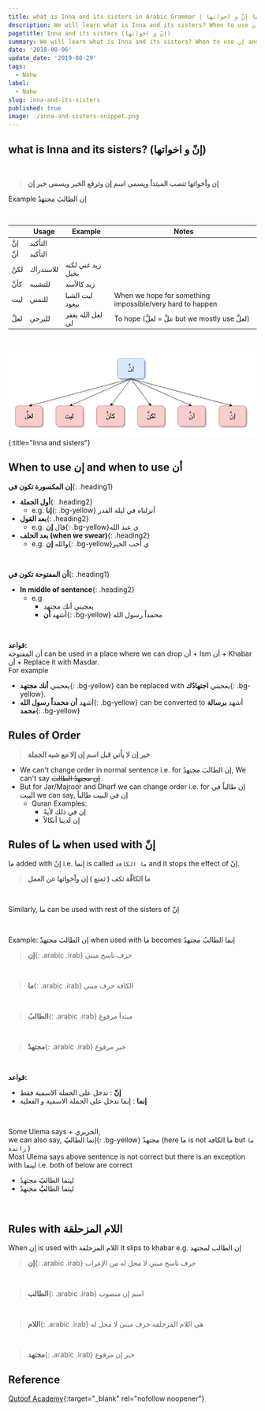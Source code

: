 ```yaml
---
title: what is Inna and its sisters in Arabic Grammar | ما إنّ و اخواتها
description: We will learn what is Inna and its sisters? When to use إن and when to use أن? Rules of ما when used with إنّ?
pagetitle: Inna and its sisters (إنّ و اخواتها)
summary: We will learn what is Inna and its sisters? When to use إن and when to use أن? Rules of ما when used with إنّ?
date: '2018-08-06'
update_date: '2019-08-29'
tags:
  - Nahw
label:
  - Nahw
slug: inna-and-its-sisters
published: true
image: ./inna-and-sisters-snippet.png
---
```


## what is Inna and its sisters? (إنّ و اخواتها)
<br/>

> **إن وأخواتها تنصب المبتدأ ويسمى اسم إن وترفع الخبر ويسمى خبر إن**

Example
إن الطالبَ مجتهدٌ


<br/>


|     | Usage     | Example           | Notes                                                     |
|-----|-----------|-------------------|-----------------------------------------------------------|
| إنَّ  | التأكيد   |                   |                                                           |
| أنَّ  | التأكيد   |                   |                                                           |
| لكنَّ | للاستدراك | زيد غني لكنه بخيل |                                                           |
| كأنَّ | للتشبيه    | زيد كالأسد        |                                                           |
| ليت | للتمني    | ليت الشبا بيعود   | When we hope for something impossible/very hard to happen |
| لعلَّ |     للترجي      | لعل الله يغفر لي  | To hope (علَّ = لعلَّ but we mostly use لعلَّ)                                                  |

<br/>

![Inna and sisters](./inna-and-sisters.png){:title="Inna and sisters"}

## When to use إن and when to use أن
**إن المكسورة تكون في**{: .heading1}  
- **أول الجملة**{: .heading2}
  - e.g. **إنا**{: .bg-yellow} أنزلناه في ليلة القدر
- **بعد القول**{: .heading2}
  - e.g. قال **إن**{: .bg-yellow}ي عبد الله
- **بعد الحلف (when we swear)**{: .heading2}
  - e.g. والله **إن**{: .bg-yellow}ي أحب الخير

<br/>

**أن المفتوحة تكون في**{: .heading1}  
- **In middle of sentence**{: .heading2}
  - e.g 
    - يعجبني أنك مجتهد 
    - أشهد **أن**{: .bg-yellow} محمداً رسول الله


<br/>

**قواعد:**   
أن المفتوحة can be used in a place where we can drop أن + Ism أن + Khabar أن + Replace it with Masdar.  
For example 
- يعجبني **أنك مجتهد**{: .bg-yellow} can be replaced with يعجبني **اجتهادُك**{: .bg-yellow}.  
- أشهد **أن محمداً رسول الله**{: .bg-yellow} can be converted to أشهد **برسالة محمد**{: .bg-yellow}

## Rules of Order
> **خبر إن لا يأتي قبل اسم إن إلا مع شبه الجملة**

- We can't change order in normal sentence i.e. for إن الطالبَ مجتهدٌ, We can't say <s>إن مجتهدٌ الطالبَ</s>
- But for Jar/Majroor and Dharf we can change order i.e. for إن طالباً في البيت we can say, إن في البيت طالباً
  - Quran Examples: 
    - إن في ذلك لأيةً
    - إن لدينا أنكالاً

## Rules of ما when used with إنّ
ما added with إنّ i.e. إنما is called ``` ما الكافة ``` and it stops the effect of إنّ.
> **ما الكافَّة تكف ( تمنع ) إن وأخواتها عن العمل**

<br/>

Similarly, ما can be used with rest of the sisters of إنّ

<br/>

Example: إن الطالبَ مجتهدٌ when used with ما becomes إنما الطالبُ مجتهدٌ

> **إن**{: .arabic .irab}
حرف ناسخ مبني

<br/>

> **ما**{: .arabic .irab}
الكافة حرف مبني

<br/>

> **الطالبُ**{: .arabic .irab}
مبتدأ مرفوع

<br/>

> **مجتهدٌ**{: .arabic .irab}
خبر مرفوع

<br/>

**قواعد:** 
- **إنّ** : تدخل على الجملة الاسمية فقط
- **إنما** : إنما تدخل على الجملة الاسمية و الفعلية

<br/>

Some Ulema says + الحريري,  
we can also say,  إنما الطال**بَ**{: .bg-yellow} مجتهدٌ (here ما is not ما الكافة  but ``` ما زائدة ``` )  
Most Ulema says above sentence is not correct but there is an exception with ليتما i.e. both of below are correct
  - ليتما الطال**بَ** مجتهدٌ
  - ليتما الطال**بُ** مجتهدٌ


<br/>

## Rules with اللام المزحلقة
When إن is used with اللام المزحلقة it slips to khabar e.g.  إن الطالب لمجتهد

> **إن**{: .arabic .irab}
حرف ناسخ مبني لا محل له من الإعراب

<br/>

> **الطالب**{: .arabic .irab}
 اسم إن منصوب

<br/>

> **اللام**{: .arabic .irab}
هي اللام المزحلقة حرف مبني لا محل له

<br/>

> **مجتهد**{: .arabic .irab}
خبر إن مرفوع

## Reference
[Qutoof Academy](https://www.qutoofacademy.com/){:target="_blank" rel="nofollow noopener"}